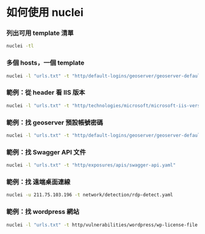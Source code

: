 # 如何使用 nuclei

### 列出可用 template 清單
```sh
nuclei -tl
```

### 多個 hosts，一個 template
```sh
nuclei -l "urls.txt" -t "http/default-logins/geoserver/geoserver-default-login.yaml"
```

### 範例：從 header 看 IIS 版本
```sh
nuclei -l "urls.txt" -t "http/technologies/microsoft/microsoft-iis-version.yaml"
```

### 範例：找 geoserver 預設帳號密碼
```sh
nuclei -l "urls.txt" -t "http/default-logins/geoserver/geoserver-default-login.yaml"
```

### 範例：找 Swagger API 文件
```sh
nuclei -l "urls.txt" -t "http/exposures/apis/swagger-api.yaml"
```

### 範例：找 遠端桌面連線
```sh
nuclei -u 211.75.103.196 -t network/detection/rdp-detect.yaml
```

### 範例：找 wordpress 網站
```sh
nuclei -l "urls.txt" -t http/vulnerabilities/wordpress/wp-license-file.yaml
```
